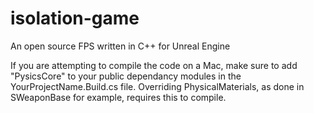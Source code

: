 # isolation-game
An open source FPS written in C++ for Unreal Engine

If you are attempting to compile the code on a Mac, make sure to add "PysicsCore" to your public dependancy modules in the YourProjectName.Build.cs file. Overriding PhysicalMaterials, as done in SWeaponBase for example, requires this to compile.